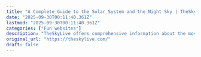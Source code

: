 ```yaml
---
title: "A Complete Guide to the Solar System and the Night Sky | TheSkyLive"
date: "2025-09-30T00:11:40.361Z"
lastmod: "2025-09-30T00:11:40.361Z"
categories: ["Fun websites"]
description: "TheSkyLive offers comprehensive information about the most interesting celestial objects, and a set of tools designed to support the exploration and observation activities for astronomy enthusiasts at every skill levels"
original_url: "https://theskylive.com/"
draft: false
---
```

